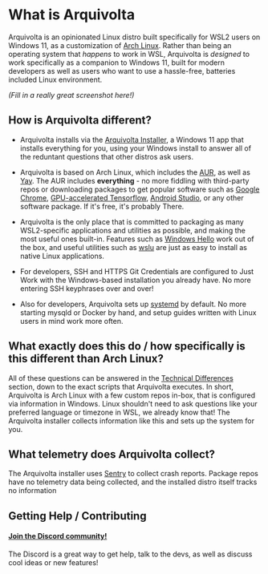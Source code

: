 # What is Arquivolta

Arquivolta is an opinionated Linux distro built specifically for WSL2 users on Windows 11, as a customization of [Arch Linux](https://archlinux.org). Rather than being an operating system that _happens_ to work in WSL, Arquivolta is _designed_ to work specifically as a companion to Windows 11, built for modern developers as well as users who want to use a hassle-free, batteries included Linux environment.

_(Fill in a really great screenshot here!)_

## How is Arquivolta different?

- Arquivolta installs via the [Arquivolta Installer](https://link/to/download/page), a Windows 11 app that installs everything for you, using your Windows install to answer all of the reduntant questions that other distros ask users.

- Arquivolta is based on Arch Linux, which includes the [AUR](https://aur.archlinux.org), as well as [Yay](https://github.com/Jguer/yay). The AUR includes **everything** - no more fiddling with third-party repos or downloading packages to get popular software such as [Google Chrome](https://aur.archlinux.org/packages/google-chrome), [GPU-accelerated Tensorflow](https://archlinux.org/packages/community/x86_64/python-tensorflow-cuda), [Android Studio](https://aur.archlinux.org/packages/android-studio), or any other software package. If it's free, it's probably There.

- Arquivolta is the only place that is committed to packaging as many WSL2-specific applications and utilities as possible, and making the most useful ones built-in. Features such as [Windows Hello](https://link/to/that/thing) work out of the box, and useful utilities such as [wslu](https://github.com/wslutilities/wslu) are just as easy to install as native Linux applications.

- For developers, SSH and HTTPS Git Credentials are configured to Just Work with the Windows-based installation you already have. No more entering SSH keyphrases over and over!

- Also for developers, Arquivolta sets up [systemd](https://en.wikipedia.org/wiki/Systemd) by default. No more starting mysqld or Docker by hand, and setup guides written with Linux users in mind work more often.

## What exactly does this do / how specifically is this different than Arch Linux?

All of these questions can be answered in the [Technical Differences](details/differences.md) section, down to the exact scripts that Arquivolta executes. In short, Arquivolta is Arch Linux with a few custom repos in-box, that is configured via information in Windows. Linux shouldn't need to ask questions like your preferred language or timezone in WSL, we already know that! The Arquivolta installer collects information like this and sets up the system for you.

## What telemetry does Arquivolta collect?

The Arquivolta installer uses [Sentry](https://sentry.io) to collect crash reports. Package repos have no telemetry data being collected, and the installed distro itself tracks no information 

## Getting Help / Contributing

#### [Join the Discord community!](https://discord.gg/yJHg3Khvnk)

The Discord is a great way to get help, talk to the devs, as well as discuss cool ideas or new features!
